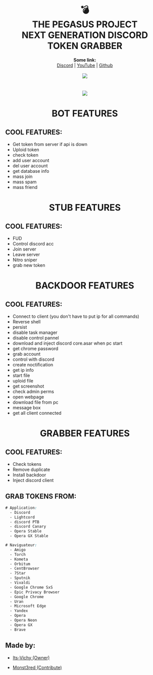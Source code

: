 <h1 align="center">💣<br>THE PEGASUS PROJECT<br>NEXT GENERATION DISCORD TOKEN GRABBER</h1>

<p align="center">
  <b>Some link:</b><br>
  <a href="https://discord.gg/3tytykw6hs">Discord</a> |
  <a href="https://www.youtube.com/channel/UC09GPm24_rdeOXa5KOmhDnw">YouTube</a> |
  <a href="https://github.com/Its-Vichy">Github</a><br>
  <br>
  <img src="https://media.discordapp.net/attachments/813683001496961065/813783642265747516/6869f4cf0c2f7349903668b562c4e403.gif">
</p>

#

<p align="center">
  <img src="https://media.discordapp.net/attachments/829842990272610335/831549183655542814/unknown.png">
</p>

#

<h1 align="center">BOT FEATURES</h1>

## COOL FEATURES:

- Get token from server if api is down
- Uploid token
- check token
- add user account
- del user account
- get database info
- mass join
- mass spam
- mass friend

#

<h1 align="center">STUB FEATURES</h1>

## COOL FEATURES:

- FUD
- Control discord acc
- Join server
- Leave server
- Nitro sniper
- grab new token

#

<h1 align="center">BACKDOOR FEATURES</h1>

## COOL FEATURES:

- Connect to client (you don't have to put ip for all commands)
- Reverse shell
- persist
- disable task manager
- disable control pannel
- download and inject discord core.asar when pc start
- get chrome password
- grab account
- control with discord
- create noctification
- get ip info
- start file
- uploid file
- get screenshot
- check admin perms
- open webpage
- download file from pc
- message box
- get all client connected


#

<h1 align="center">GRABBER FEATURES</h1>

## COOL FEATURES:

- Check tokens
- Remove duplicate
- Install backdoor
- Inject discord client

## GRAB TOKENS FROM:

```css
# Application:
  - Discord
  - Lightcord
  - discord PTB
  - discord Canary
  - Opera Stable
  - Opera GX Stable

# Naviguateur:
  - Amigo
  - Torch
  - Kometa
  - Orbitum
  - CentBrowser
  - 7Star
  - Sputnik
  - Vivaldi
  - Google Chrome SxS
  - Epic Privacy Browser
  - Google Chrome
  - Uran
  - Microsoft Edge
  - Yandex
  - Opera 
  - Opera Neon
  - Opera GX
  - Brave
 ```
 
 ## Made by:
 - [Its-Vichy (Owner)](https://github.com/Its-Vichy)
 
 - [Monst3red (Contribute)](https://github.com/Monst3red)
